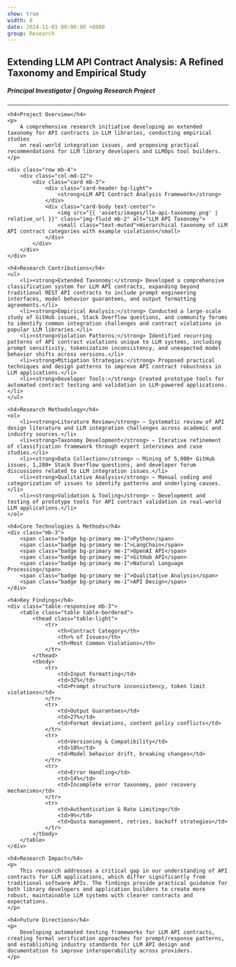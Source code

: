```yaml
---
show: true
width: 8
date: 2024-11-01 00:00:00 +0800
group: Research
---
```


<div class="card-body p-4">
    <h2 class="card-title">Extending LLM API Contract Analysis: A Refined Taxonomy and Empirical Study</h2>
    <h5 class="card-subtitle mb-3 text-muted">Principal Investigator | Ongoing Research Project</h5>
    <hr/>
    
    <h4>Project Overview</h4>
    <p>
        A comprehensive research initiative developing an extended taxonomy for API contracts in LLM libraries, conducting empirical studies 
        on real-world integration issues, and proposing practical recommendations for LLM library developers and LLMOps tool builders.
    </p>
    
    <div class="row mb-4">
        <div class="col-md-12">
            <div class="card mb-3">
                <div class="card-header bg-light">
                    <strong>LLM API Contract Analysis Framework</strong>
                </div>
                <div class="card-body text-center">
                    <img src="{{ 'assets/images/llm-api-taxonomy.png' | relative_url }}" class="img-fluid mb-2" alt="LLM API Taxonomy">
                    <small class="text-muted">Hierarchical taxonomy of LLM API contract categories with example violations</small>
                </div>
            </div>
        </div>
    </div>
    
    <h4>Research Contributions</h4>
    <ul>
        <li><strong>Extended Taxonomy:</strong> Developed a comprehensive classification system for LLM API contracts, expanding beyond traditional REST API contracts to include prompt engineering interfaces, model behavior guarantees, and output formatting agreements.</li>
        <li><strong>Empirical Analysis:</strong> Conducted a large-scale study of GitHub issues, Stack Overflow questions, and community forums to identify common integration challenges and contract violations in popular LLM libraries.</li>
        <li><strong>Violation Patterns:</strong> Identified recurring patterns of API contract violations unique to LLM systems, including prompt sensitivity, tokenization inconsistency, and unexpected model behavior shifts across versions.</li>
        <li><strong>Mitigation Strategies:</strong> Proposed practical techniques and design patterns to improve API contract robustness in LLM applications.</li>
        <li><strong>Developer Tools:</strong> Created prototype tools for automated contract testing and validation in LLM-powered applications.</li>
    </ul>
    
    <h4>Research Methodology</h4>
    <ol>
        <li><strong>Literature Review</strong> – Systematic review of API design literature and LLM integration challenges across academic and industry sources.</li>
        <li><strong>Taxonomy Development</strong> – Iterative refinement of classification framework through expert interviews and case studies.</li>
        <li><strong>Data Collection</strong> – Mining of 5,000+ GitHub issues, 1,200+ Stack Overflow questions, and developer forum discussions related to LLM integration issues.</li>
        <li><strong>Qualitative Analysis</strong> – Manual coding and categorization of issues to identify patterns and underlying causes.</li>
        <li><strong>Validation & Tooling</strong> – Development and testing of prototype tools for API contract validation in real-world LLM applications.</li>
    </ol>
    
    <h4>Core Technologies & Methods</h4>
    <div class="mb-3">
        <span class="badge bg-primary me-1">Python</span>
        <span class="badge bg-primary me-1">LangChain</span>
        <span class="badge bg-primary me-1">OpenAI API</span>
        <span class="badge bg-primary me-1">GitHub API</span>
        <span class="badge bg-primary me-1">Natural Language Processing</span>
        <span class="badge bg-primary me-1">Qualitative Analysis</span>
        <span class="badge bg-primary me-1">API Design</span>
    </div>
    
    <h4>Key Findings</h4>
    <div class="table-responsive mb-3">
        <table class="table table-bordered">
            <thead class="table-light">
                <tr>
                    <th>Contract Category</th>
                    <th>% of Issues</th>
                    <th>Most Common Violations</th>
                </tr>
            </thead>
            <tbody>
                <tr>
                    <td>Input Formatting</td>
                    <td>32%</td>
                    <td>Prompt structure inconsistency, token limit violations</td>
                </tr>
                <tr>
                    <td>Output Guarantees</td>
                    <td>27%</td>
                    <td>Format deviations, content policy conflicts</td>
                </tr>
                <tr>
                    <td>Versioning & Compatibility</td>
                    <td>18%</td>
                    <td>Model behavior drift, breaking changes</td>
                </tr>
                <tr>
                    <td>Error Handling</td>
                    <td>14%</td>
                    <td>Incomplete error taxonomy, poor recovery mechanisms</td>
                </tr>
                <tr>
                    <td>Authentication & Rate Limiting</td>
                    <td>9%</td>
                    <td>Quota management, retries, backoff strategies</td>
                </tr>
            </tbody>
        </table>
    </div>
    
    <h4>Research Impact</h4>
    <p>
        This research addresses a critical gap in our understanding of API contracts for LLM applications, which differ significantly from traditional software APIs. The findings provide practical guidance for both library developers and application builders to create more robust, maintainable LLM systems with clearer contracts and expectations.
    </p>
    
    <h4>Future Directions</h4>
    <p>
        Developing automated testing frameworks for LLM API contracts, creating formal verification approaches for prompt/response patterns, and establishing industry standards for LLM API design and documentation to improve interoperability across providers.
    </p>
</div> 